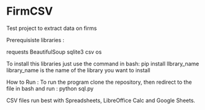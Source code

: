 # FirmCSV
Test project to extract data on firms

Prerequisiste libraries : 

requests
BeautifulSoup
sqlite3
csv
os

To install this libraries just use the command in bash: pip install llbrary_name
library_name is the name of the library you want to install

How to Run :
To run the program clone the repository, then redirect to the file in bash and run : python sql.py

CSV files run best with Spreadsheets, LibreOffice Calc and Google Sheets.
